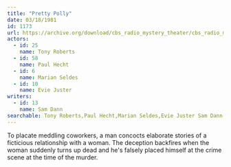 ```yaml
---
title: "Pretty Polly"
date: 03/18/1981
id: 1173
url: https://archive.org/download/cbs_radio_mystery_theater/cbs_radio_mystery_theater-1151-1200.zip/cbs_radio_mystery_theater-1151-1200%2Fcbsrmt_1173_pretty_polly.mp3
actors:  
  - id: 25
    name: Tony Roberts  
  - id: 58
    name: Paul Hecht  
  - id: 6
    name: Marian Seldes  
  - id: 10
    name: Evie Juster
writers:  
  - id: 13
    name: Sam Dann
searchable: Tony Roberts,Paul Hecht,Marian Seldes,Evie Juster Sam Dann
---
```

To placate meddling coworkers, a man concocts elaborate stories of a ficticious relationship with a woman. The deception backfires when the woman suddenly turns up dead and he's falsely placed himself at the crime scene at the time of the murder.
